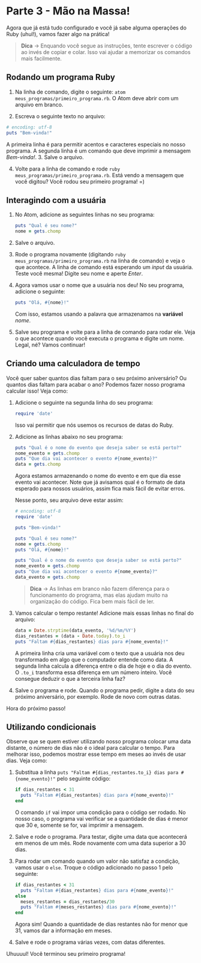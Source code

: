 # Parte 3 - Mão na Massa!
Agora que já está tudo configurado e você já sabe alguma operações do Ruby (uhul!), vamos fazer algo na prática!

> **Dica** → Enquando você segue as instruções, tente escrever o código ao invés de copiar e colar. Isso vai ajudar a memorizar os comandos mais facilmente.

## Rodando um programa Ruby

1. Na linha de comando, digite o seguinte:
`atom meus_programas/primeiro_programa.rb`. O Atom deve abrir com um arquivo em branco.

2. Escreva o seguinte texto no arquivo:
  ``` ruby
  # encoding: utf-8
  puts "Bem-vinda!"
  ```
  A primeira linha é para permitir acentos e caracteres especiais no nosso programa. A segunda linha é um comando que deve imprimir a mensagem *Bem-vinda!*.
3. Salve o arquivo.

4. Volte para a linha de comando e rode `ruby meus_programas/primeiro_programa.rb`. Está vendo a mensagem que você digitou? Você rodou seu primeiro programa! =)

## Interagindo com a usuária

1. No Atom, adicione as seguintes linhas no seu programa:

	```ruby
	puts "Qual é seu nome?"
	nome = gets.chomp
	```

2. Salve o arquivo.

3. Rode o programa novamente (digitando `ruby meus_programas/primeiro_programa.rb` na linha de comando) e veja o que acontece. A linha de comando está esperando um *input* da usuária. Teste você mesma! Digite seu nome e aperte *Enter*.

4. Agora vamos usar o nome que a usuária nos deu! No seu programa, adicione o seguinte:
	``` ruby
	puts "Olá, #{nome}!"
	```
	Com isso, estamos usando a palavra que armazenamos na **variável** *nome*.

5. Salve seu programa e volte para a linha de comando para rodar ele. Veja o que acontece quando você executa o programa e digite um nome. Legal, né? Vamos continuar!

## Criando uma calculadora de tempo

Você quer saber quantos dias faltam para o seu próximo aniversário? Ou quantos dias faltam para acabar o ano? Podemos fazer nosso programa calcular isso! Veja
como:

1. Adicione o seguinte na segunda linha do seu programa:
	``` ruby
	require 'date'
	```
	Isso vai permitir que nós usemos os recursos de datas do Ruby.

2. Adicione as linhas abaixo no seu programa:
	``` ruby
	puts "Qual é o nome do evento que deseja saber se está perto?"
	nome_evento = gets.chomp
	puts "Que dia vai acontecer o evento #{nome_evento}?"
	data = gets.chomp
	```
	Agora estamos armazenando o nome do evento e em que dia esse evento vai acontecer. Note que já avisamos qual é o formato de data esperado para nossos usuários, assim fica mais fácil de evitar erros.

	Nesse ponto, seu arquivo deve estar assim:

	``` ruby
	# encoding: utf-8
	require 'date'

	puts "Bem-vinda!"

	puts "Qual é seu nome?"
	nome = gets.chomp
	puts "Olá, #{nome}!"

	puts "Qual é o nome do evento que deseja saber se está perto?"
	nome_evento = gets.chomp
	puts "Que dia vai acontecer o evento #{nome_evento}?"
	data_evento = gets.chomp
	```
	> **Dica** → As linhas em branco não fazem diferença para o funcionamento do programa, mas elas ajudam muito na organização do código. Fica bem mais fácil de ler.

3. Vamos calcular o tempo restante! Adicione mais essas linhas no final do arquivo:
	``` ruby
	data = Date.strptime(data_evento, '%d/%m/%Y')
	dias_restantes = (data - Date.today).to_i
	puts "Faltam #{dias_restantes} dias para #{nome_evento}!"
	```
	A primeira linha cria uma variável com o texto que a usuária nos deu transformado em algo que o computador entende como data. A segunda linha calcula a diferença entre o dia de hoje e o dia do evento. O `.to_i` transforma essa diferença em um número inteiro. Você consegue deduzir o que a terceira linha faz?

4. Salve o programa e rode. Quando o programa pedir, digite a data do seu
próximo aniversário, por exemplo. Rode de novo com outras datas.

Hora do próximo passo!

## Utilizando condicionais

Observe que se quem estiver utilizando nosso programa colocar uma data distante, o número de dias não é o ideal para calcular o tempo. Para melhorar isso, podemos mostrar esse tempo em meses ao invés de usar dias. Veja como:

1. Substitua a linha `puts "Faltam #{dias_restantes.to_i} dias para #{nome_evento}!"` pelo seguinte código:

	``` ruby
	if dias_restantes < 31
	  puts "Faltam #{dias_restantes} dias para #{nome_evento}!"
	end
	```
	O comando `if` vai impor uma condição para o código ser rodado. No nosso caso, o programa vai verificar se a quantidade de dias é menor que 30 e, somente se for, vai imprimir a mensagem.
	
2. Salve e rode o programa. Para testar, digite uma data que acontecerá em menos de um mês. Rode novamente com uma data superior a 30 dias.

3. Para rodar um comando quando um valor não satisfaz a condição, vamos usar o `else`. Troque o código adicionado no passo 1 pelo seguinte:

	``` ruby
	if dias_restantes < 31
	  puts "Faltam #{dias_restantes} dias para #{nome_evento}!"
	else
	  meses_restantes = dias_restantes/30
	  puts "Faltam #{meses_restantes} dias para #{nome_evento}!"
	end
	```
	Agora sim! Quando a quantidade de dias restantes não for menor que 31, vamos dar a informação em meses.
4. Salve e rode o programa várias vezes, com datas diferentes.

Uhuuuul! Você terminou seu primeiro programa!
